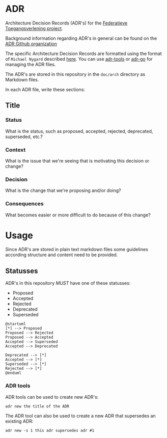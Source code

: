# ADR

Architecture Decision Records (ADR's) for the [Federatieve Toegangsverlening project](https://gitlab.com/digilab.overheid.nl/ecosystem/federatieve-toegangsverlening).

Background information regarding ADR's in general can be found on the [ADR Github organization](https://adr.github.io/)

The specific Architecture Decision Records are formatted using the format of `Michael Nygard` described [here](https://cognitect.com/blog/2011/11/15/documenting-architecture-decisions).
You can use [adr-tools](https://github.com/npryce/adr-tools) or [adr-go](https://github.com/marouni/adr/tree/master) for managing the ADR files.

The ADR's are stored in this repository in the `doc/arch` directory as Markdown files.

In each ADR file, write these sections:

## Title

### Status

What is the status, such as proposed, accepted, rejected, deprecated, superseded, etc.?

### Context

What is the issue that we're seeing that is motivating this decision or change?

### Decision

What is the change that we're proposing and/or doing?

### Consequences

What becomes easier or more difficult to do because of this change?

# Usage
Since ADR's are stored in plain text markdown files some guidelines according structure and content need to be provided.

## Statusses
ADR's in this repository *MUST* have one of these statusses:
- Proposed
- Accepted
- Rejected
- Deprecated
- Superseded

```plantuml
@startuml
[*] --> Proposed
Proposed --> Rejected
Proposed --> Accepted
Accepted --> Superseded
Accepted --> Deprecated

Deprecated --> [*]
Accepted --> [*]
Superseded --> [*]
Rejected --> [*]
@enduml
```
### ADR tools
ADR tools can be used to create new ADR's:
```shell
adr new the title of the ADR
```

The ADR tool can also be used to create a new ADR that supersedes an existing ADR:
```shell
adr new -s 1 this adr supersedes adr #1
```
